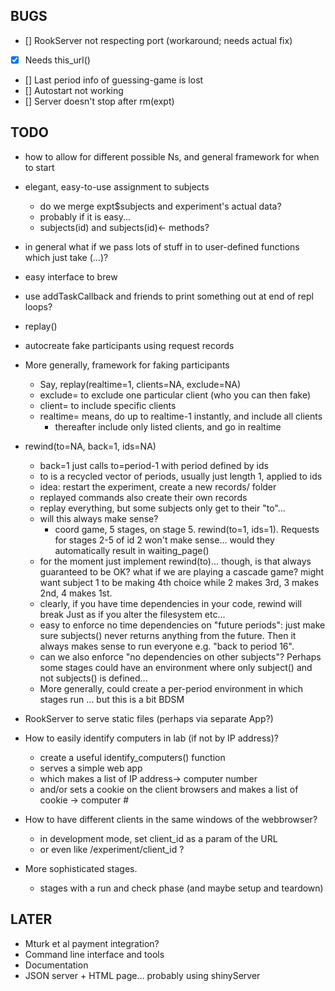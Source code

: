 BUGS
----

* [] RookServer not respecting port (workaround; needs actual fix)
* [x] Needs this_url()
* [] Last period info of guessing-game is lost
* [] Autostart not working
* [] Server doesn't stop after rm(expt)

TODO
----

* how to allow for different possible Ns, and general framework for when to start
* elegant, easy-to-use assignment to subjects
  - do we merge expt$subjects and experiment's actual data?
  - probably if it is easy...
  - subjects(id) and subjects(id)<- methods?
* in general what if we pass lots of stuff in to user-defined functions
  which just take (...)?

* easy interface to brew

* use addTaskCallback and friends to print something out at end of repl loops?

* replay()
* autocreate fake participants using request records
* More generally, framework for faking participants
  - Say, replay(realtime=1, clients=NA, exclude=NA) 
  - exclude= to exclude one particular client (who you can then fake)
  - client= to include specific clients
  - realtime= means, do up to realtime-1 instantly, and include all clients
    - thereafter include only listed clients, and go in realtime

* rewind(to=NA, back=1, ids=NA)
  - back=1 just calls to=period-1 with period defined by ids
  - to is a recycled vector of periods, usually just length 1, applied to ids
  - idea: restart the experiment, create a new records/ folder
  - replayed commands also create their own records
  - replay everything, but some subjects only get to their "to"...
  - will this always make sense?
    - coord game, 5 stages, on stage 5. rewind(to=1, ids=1). 
      Requests for stages 2-5 of id 2 won't make sense... would they automatically
      result in waiting_page()
  - for the moment just implement rewind(to)... 
    though, is that always guaranteed to be OK? what if we are playing a cascade
    game? might want subject 1 to be making 4th choice while 2 makes 3rd, 3 makes
    2nd, 4 makes 1st. 
  - clearly, if you have time dependencies in your code, rewind will break
    Just as if you alter the filesystem etc...
  - easy to enforce no time dependencies on "future periods": just make sure
    subjects() never returns anything from the future. Then it always makes
    sense to run everyone e.g. "back to period 16".
  - can we also enforce "no dependencies on other subjects"? 
    Perhaps some stages could have an environment where only subject()
    and not subjects() is defined... 
  - More generally, could create a per-period environment in which stages run
    ... but this is a bit BDSM

* RookServer to serve static files (perhaps via separate App?)

* How to easily identify computers in lab (if not by IP address)?
  - create a useful identify_computers() function 
  - serves a simple web app
  - which makes a list of IP address-> computer number
  - and/or sets a cookie on the client browsers and makes a list of cookie -> computer #

* How to have different clients in the same windows of the webbrowser?
  - in development mode, set client_id as a param of the URL 
  - or even like /experiment/client_id ?

* More sophisticated stages.
  - stages with a run and check phase (and maybe setup and teardown)

LATER
-----

* Mturk et al payment integration?
* Command line interface and tools
* Documentation
* JSON server + HTML page... probably using shinyServer

